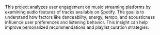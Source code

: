 This project analyzes user engagement on music streaming platforms by examining audio features of tracks available on Spotify. The goal is to understand how factors like danceability, energy, tempo, and acousticness influence user preferences and listening behavior. This insight can help improve personalized recommendations and playlist curation strategies.
